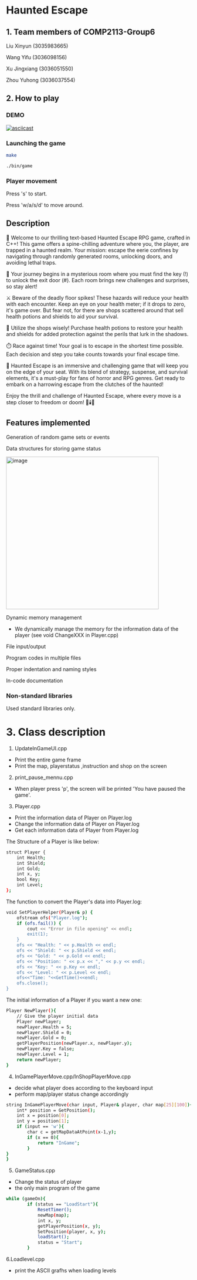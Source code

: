 # Haunted Escape
## 1. Team members of COMP2113-Group6
Liu Xinyun (3035983665)

Wang Yifu (3036098156)

Xu Jingxiang (3036051550)

Zhou Yuhong (3036037554)

## 2. How to play
### DEMO
[![asciicast](https://asciinema.org/a/unI1fghm9PS84T3rhHCxqJI1t.svg)](https://asciinema.org/a/unI1fghm9PS84T3rhHCxqJI1t)
### Launching the game
```bash
make
```
```bash
./bin/game
```
### Player movement
Press 's' to start.

Press 'w/a/s/d' to move around.

## Description
🌟 Welcome to our thrilling text-based Haunted Escape RPG game, crafted in C++! This game offers a spine-chilling adventure where you, the player, are trapped in a haunted realm. Your mission: escape the eerie confines by navigating through randomly generated rooms, unlocking doors, and avoiding lethal traps.

🚪 Your journey begins in a mysterious room where you must find the key (!) to unlock the exit door (#). Each room brings new challenges and surprises, so stay alert!

⚔️ Beware of the deadly floor spikes! These hazards will reduce your health with each encounter. Keep an eye on your health meter; if it drops to zero, it's game over. But fear not, for there are shops scattered around that sell health potions and shields to aid your survival.

🛒 Utilize the shops wisely! Purchase health potions to restore your health and shields for added protection against the perils that lurk in the shadows.

⏱️ Race against time! Your goal is to escape in the shortest time possible. Each decision and step you take counts towards your final escape time.

👻 Haunted Escape is an immersive and challenging game that will keep you on the edge of your seat. With its blend of strategy, suspense, and survival elements, it's a must-play for fans of horror and RPG genres. Get ready to embark on a harrowing escape from the clutches of the haunted!

Enjoy the thrill and challenge of Haunted Escape, where every move is a step closer to freedom or doom! 🎲🕯️👣

## Features implemented
Generation of random game sets or events

Data structures for storing game status

<img width="416" alt="image" src="https://github.com/DaNGoiz/COMP2113-Group6/assets/122252536/9418544b-b62b-492d-b35e-d8cf56c78109">

Dynamic memory management
- We dynamically manage the memory for the information data of the player (see void ChangeXXX in Player.cpp)

File input/output

Program codes in multiple files

Proper indentation and naming styles

In-code documentation

### Non-standard libraries
Used standard libraries only.

# 3. Class description
1. UpdateInGameUI.cpp
- Print the entire game frame
- Print the map, playerstatus ,instruction and shop on the screen
  
2. print_pause_mennu.cpp
- When player press 'p', the screen will be printed 'You have paused the game'.

3. Player.cpp
- Print the information data of Player on Player.log
- Change the information data of Player on Player.log
- Get each information data of Player from Player.log
  
The Structure of a Player is like below:
```bash
struct Player {
    int Health;
    int Shield;
    int Gold;
    int x, y;
    bool Key;
    int Level;
};
```
The function to convert the Player's data into Player.log:
```bash
void SetPlayerHelper(Player& p) {
    ofstream ofs("Player.log");
    if (ofs.fail()) {
        cout << "Error in file opening" << endl;
        exit(1);
    }
    ofs << "Health: " << p.Health << endl;
    ofs << "Shield: " << p.Shield << endl;
    ofs << "Gold: " << p.Gold << endl;
    ofs << "Position: " << p.x << "," << p.y << endl;
    ofs << "Key: " << p.Key << endl;
    ofs << "Level: " << p.Level << endl;
    ofs<<"Time: "<<GetTime()<<endl;
    ofs.close();
}
```
The initial information of a Player if you want a new one:
```bash
Player NewPlayer(){
    // Give the player initial data
    Player newPlayer;
    newPlayer.Health = 5;
    newPlayer.Shield = 0;
    newPlayer.Gold = 0;
    getPlayerPosition(newPlayer.x, newPlayer.y);
    newPlayer.Key = false;
    newPlayer.Level = 1;
    return newPlayer;
}
```

4. InGamePlayerMove.cpp/InShopPlayerMove.cpp
- decide what player does according to the keyboard input
- perform map/player status change accordingly
```bash
string InGamePlayerMove(char input, Player& player, char map[25][100]){
    int* position = GetPosition();
    int x = position[0];
    int y = position[1];
    if (input == 'w'){
        char c = getMapDataAtPoint(x-1,y);
        if (x == 0){
            return "InGame";
        }
}
}
```

5. GameStatus.cpp
- Change the status of player
- the only main program of the game
```bash
while (gameOn){
        if (status == "LoadStart"){
            ResetTimer();
            newMap(map);
            int x, y;
            getPlayerPosition(x, y);
            SetPosition(player, x, y);
            loadStart();
            status = "Start";
        }
```

6.Loadlevel.cpp 
- print the ASCII grafhs when loading levels

